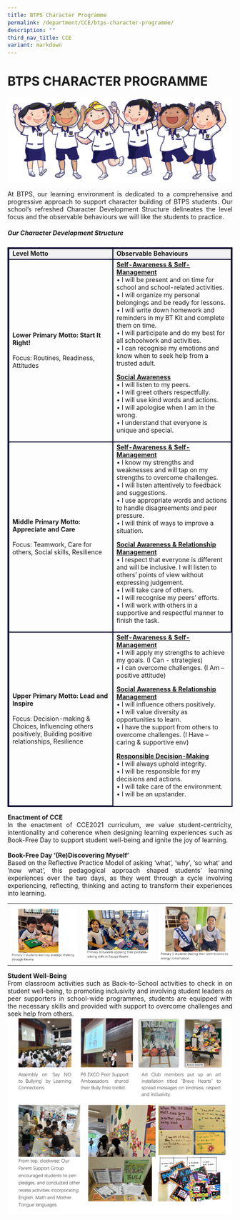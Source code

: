 ```yaml
---
title: BTPS Character Programme
permalink: /department/CCE/btps-character-programme/
description: ""
third_nav_title: CCE
variant: markdown
---
```

# BTPS CHARACTER PROGRAMME

<img src="/images/Students%20Activities%20Photos/btpsicons.png">

<p align="justify">
At BTPS, our learning environment is dedicated to a comprehensive and progressive approach to support character building of BTPS students. Our school’s refreshed Character Development Structure delineates the level focus and the observable behaviours we will like the students to practice. 
</p>

<h5><strong>Our Character Development Structure</strong></h5> 
<table style="border:2px solid #0A0B30">
<tbody><tr><td style="border:2px solid #0A0B30; background-color:#f3f3f3;"> 
<strong>Level Motto</strong> </td><td style="border:2px solid #0A0B30; background-color:#f3f3f3;"> <strong>Observable Behaviours</strong></td></tr>
<tr><td style="border:2px solid #0A0B30;"><strong>Lower Primary Motto: Start It Right!</strong> <br><br>
Focus: Routines, Readiness, Attitudes
</td><td style="border:2px solid #0A0B30;"><strong><u>Self-Awareness &amp; Self-Management</u></strong> <br>
• I will be present and on time for school and school-related activities. <br>
• I will organize my personal belongings and be ready for lessons. <br>
• I will write down homework and reminders in my BT Kit and complete them on time. <br>
• I will participate and do my best for all schoolwork and activities. <br>
• I can recognise my emotions and know when to seek help from a trusted adult. <br>

<strong><u>Social Awareness</u></strong> <br>
• I will listen to my peers. <br>
• I will greet others respectfully. <br> 
• I will use kind words and actions. <br>
• I will apologise when I am in the wrong. <br> 
• I understand that everyone is unique and special. <br>
</td></tr>
<tr><td style="border:2px solid #0A0B30;"><strong>Middle Primary Motto: Appreciate and Care</strong><br><br>
Focus: Teamwork, Care for others, Social skills, Resilience<br>
</td><td style="border:2px solid #0A0B30;"><strong><u>Self-Awareness &amp; Self-Management</u></strong><br>
• I know my strengths and weaknesses and will tap on my strengths to overcome challenges. <br>
• I will listen attentively to feedback and suggestions. <br>
• I use appropriate words and actions to handle disagreements and peer pressure. <br>
• I will think of ways to improve a situation. <br>

<strong><u>Social Awareness &amp; Relationship Management</u></strong>
<br>
• I respect that everyone is different and will be inclusive. I will listen to others’ points of view without expressing judgement. <br>
• I will take care of others. <br>
• I will recognise my peers’ efforts. <br> 
• I will work with others in a supportive and respectful manner to finish the task. <br>
</td></tr>
<tr><td style="border:2px solid #0A0B30;"><strong>Upper Primary Motto: Lead and Inspire</strong> <br><br>
Focus: Decision-making &amp; Choices, Influencing others positively, Building positive relationships,  Resilience
</td><td><strong><u>Self-Awareness &amp; Self-Management</u></strong><br>
• I will apply my strengths to achieve my goals. (I Can - strategies)<br>
• I can overcome challenges. (I Am – positive attitude)<br>

<strong><u>Social Awareness &amp; Relationship Management</u></strong><br>
• I will influence others positively.<br>
• I will value diversity as opportunities to learn. <br>
• I have the support from others to overcome challenges. (I Have – caring &amp; 
supportive env)<br>

<strong><u>Responsible Decision-Making</u></strong><br>
• I will always uphold integrity.<br>
• I will be responsible for my decisions and actions.<br>
• I will take care of the environment. <br>
• I will be an upstander.
</td></tr>
</tbody></table>
<p align="justify">
<strong>Enactment of CCE</strong> <br>
In the enactment of CCE2021 curriculum, we value student-centricity, intentionality and coherence when designing learning experiences such as Book-Free Day to support student well-being and ignite the joy of learning.  <br><br>
<strong>Book-Free Day ‘(Re)Discovering Myself’ </strong><br>
Based on the Reflective Practice Model of asking ‘what’, ‘why’, ‘so what’ and ‘now what’, this pedagogical approach shaped students’ learning experiences over the two days, as they went through a cycle involving experiencing, reflecting, thinking and acting to transform their experiences into learning.
</p>

<table><tbody><tr><td>

<img src="/images/Students%20Activities%20Photos/btpsc03.png">

</td>

<td>

<img src="/images/Students%20Activities%20Photos/btpsc04.png">

</td>
<td>

<img src="/images/Students%20Activities%20Photos/btpsc02.png">

</td></tr></tbody></table>

<p align="justify">
<strong>Student Well-Being </strong><br>
From classroom activities such as Back-to-School activities to check in on student well-being, to promoting inclusivity and involving student leaders as peer supporters in school-wide programmes, students are equipped with the necessary skills and provided with support to overcome challenges and seek help from others. <br>

<img src="/images/Students%20Activities%20Photos/btpsc05.png">

</p>


<br>